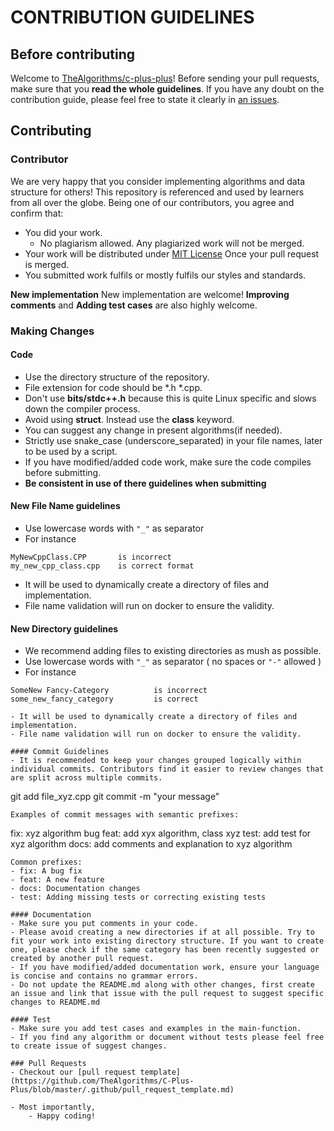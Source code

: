 # CONTRIBUTION GUIDELINES

## Before contributing
Welcome to [TheAlgorithms/c-plus-plus](https://github.com/TheAlgorithms/C-Plus-Plus)! Before sending your pull requests, make sure that you **read the whole guidelines**. If you have any doubt on the contribution guide, please feel free to state it clearly in [an issues](https://github.com/TheAlgorithms/C-Plus-Plus/issues/new/choose).

## Contributing
### Contributor 
We are very happy that you consider implementing algorithms and data structure for others! This repository is referenced and used by learners from all over the globe. Being one of our contributors, you agree and confirm that:

- You did your work.
    - No plagiarism allowed. Any plagiarized work  will not be merged.
- Your work will be distributed under [MIT License](License) Once your pull request is merged.
- You submitted work fulfils or mostly fulfils our styles and standards.

**New implementation** New implementation are welcome! 
**Improving comments** and **Adding test cases** are also highly welcome.

### Making Changes

#### Code
- Use the directory structure of the repository.
- File extension for code should be *.h *.cpp.
- Don't use **bits/stdc++.h** because this is quite Linux specific and slows down the compiler process.
- Avoid using **struct**. Instead use the **class** keyword.
- You can suggest any change in present algorithms(if needed).
- Strictly use snake_case (underscore_separated) in your file names, later to be used by a script.
- If you have modified/added code work, make sure the code compiles before submitting.
- **Be consistent in use of there guidelines when submitting**

#### New File Name guidelines
- Use lowercase words with ``"_"`` as separator
- For instance 
```
MyNewCppClass.CPP       is incorrect
my_new_cpp_class.cpp    is correct format
```
- It will be used to dynamically create a directory of files and implementation.
- File name validation will run on docker to ensure the validity.

#### New Directory guidelines 
- We recommend adding files to existing directories as mush as possible.
- Use lowercase words with ``"_"`` as separator ( no spaces or ```"-"``` allowed )
- For instance
```
SomeNew Fancy-Category          is incorrect
some_new_fancy_category         is correct

- It will be used to dynamically create a directory of files and implementation.
- File name validation will run on docker to ensure the validity.

#### Commit Guidelines
- It is recommended to keep your changes grouped logically within individual commits. Contributors find it easier to review changes that are split across multiple commits.
```
git add file_xyz.cpp
git commit -m "your message"
```
Examples of commit messages with semantic prefixes:
```
fix: xyz algorithm bug
feat: add xyx algorithm, class xyz
test: add test for xyz algorithm
docs: add comments and explanation to xyz algorithm
```
Common prefixes:
- fix: A bug fix
- feat: A new feature
- docs: Documentation changes
- test: Adding missing tests or correcting existing tests

#### Documentation
- Make sure you put comments in your code.
- Please avoid creating a new directories if at all possible. Try to fit your work into existing directory structure. If you want to create one, please check if the same category has been recently suggested or created by another pull request. 
- If you have modified/added documentation work, ensure your language is concise and contains no grammar errors.
- Do not update the README.md along with other changes, first create an issue and link that issue with the pull request to suggest specific changes to README.md

#### Test
- Make sure you add test cases and examples in the main-function.
- If you find any algorithm or document without tests please feel free to create issue of suggest changes.

### Pull Requests
- Checkout our [pull request template](https://github.com/TheAlgorithms/C-Plus-Plus/blob/master/.github/pull_request_template.md)

- Most importantly,
    - Happy coding!
